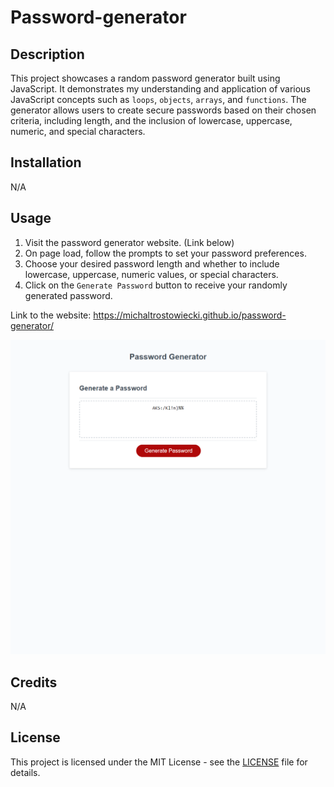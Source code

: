 # Password-generator

## Description

This project showcases a random password generator built using JavaScript. It demonstrates my understanding and application of various JavaScript concepts such as `loops`, `objects`, `arrays`, and `functions`. The generator allows users to create secure passwords based on their chosen criteria, including length, and the inclusion of lowercase, uppercase, numeric, and special characters.


## Installation

N/A

## Usage

1. Visit the password generator website. (Link below)
2. On page load, follow the prompts to set your password preferences.
3. Choose your desired password length and whether to include lowercase, uppercase, numeric values, or special characters.
4. Click on the `Generate Password` button to receive your randomly generated password.


Link to the website: https://michaltrostowiecki.github.io/password-generator/

![Screenshot](./assets/password-generator-screenshot.png)

## Credits 

N/A

## License

This project is licensed under the MIT License - see the [LICENSE](LICENSE) file for details.
